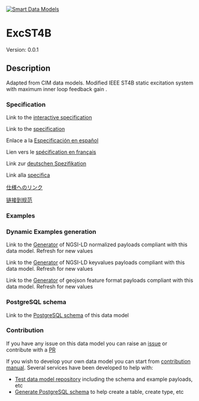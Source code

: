 [![Smart Data Models](https://smartdatamodels.org/wp-content/uploads/2022/01/SmartDataModels_logo.png "Logo")](https://smartdatamodels.org)
# ExcST4B
Version: 0.0.1

## Description 

Adapted from CIM data models. Modified IEEE ST4B static excitation system with maximum inner loop feedback gain .
### Specification

Link to the [interactive specification](https://swagger.lab.fiware.org/?url=https://smart-data-models.github.io/dataModel.EnergyCIM/ExcST4B/swagger.yaml)

Link to the [specification](https://github.com/smart-data-models/dataModel.EnergyCIM/blob/master/ExcST4B/doc/spec.md)

Enlace a la [Especificación en español](https://github.com/smart-data-models/dataModel.EnergyCIM/blob/master/ExcST4B/doc/spec_ES.md)

Lien vers le [spécification en français](https://github.com/smart-data-models/dataModel.EnergyCIM/blob/master/ExcST4B/doc/spec_FR.md)

Link zur [deutschen Spezifikation](https://github.com/smart-data-models/dataModel.EnergyCIM/blob/master/ExcST4B/doc/spec_DE.md)

Link alla [specifica](https://github.com/smart-data-models/dataModel.EnergyCIM/blob/master/ExcST4B/doc/spec_IT.md)

[仕様へのリンク](https://github.com/smart-data-models/dataModel.EnergyCIM/blob/master/ExcST4B/doc/spec_JA.md)

[链接到规范](https://github.com/smart-data-models/dataModel.EnergyCIM/blob/master/ExcST4B/doc/spec_ZH.md)
### Examples
### Dynamic Examples generation

Link to the [Generator](https://smartdatamodels.org/extra/ngsi-ld_generator.php?schemaUrl=https://raw.githubusercontent.com/smart-data-models/dataModel.EnergyCIM/master/ExcST4B/schema.json&email=info@smartdatamodels.org) of NGSI-LD normalized payloads compliant with this data model. Refresh for new values

Link to the [Generator](https://smartdatamodels.org/extra/ngsi-ld_generator_keyvalues.php?schemaUrl=https://raw.githubusercontent.com/smart-data-models/dataModel.EnergyCIM/master/ExcST4B/schema.json&email=info@smartdatamodels.org) of NGSI-LD keyvalues payloads compliant with this data model. Refresh for new values

Link to the [Generator](https://smartdatamodels.org/extra/geojson_features_generator.php?schemaUrl=https://raw.githubusercontent.com/smart-data-models/dataModel.EnergyCIM/master/ExcST4B/schema.json&email=info@smartdatamodels.org) of geojson feature format payloads compliant with this data model. Refresh for new values
### PostgreSQL schema

Link to the [PostgreSQL schema](https://github.com/smart-data-models/dataModel.EnergyCIM/blob/master/ExcST4B/schema.sql) of this data model
### Contribution

 If you have any issue on this data model you can raise an [issue](https://github.com/smart-data-models/dataModel.EnergyCIM/issues)  or contribute with a [PR](https://github.com/smart-data-models/dataModel.EnergyCIM/pulls)

 If you wish to develop your own data model you can start from [contribution manual](https://bit.ly/contribution_manual). Several services have been developed to help with: 
 - [Test data model repository](https://smartdatamodels.org/index.php/data-models-contribution-api/) including the schema and example payloads, etc
 - [Generate PostgreSQL schema](https://smartdatamodels.org/index.php/sql-service/) to help create a table, create type, etc